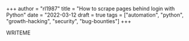 +++
author = "rl1987"
title = "How to scrape pages behind login with Python"
date = "2022-03-12
draft = true
tags = ["automation", "python", "growth-hacking", "security", "bug-bounties"]
+++

WRITEME

